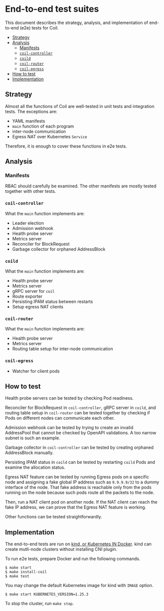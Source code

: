 End-to-end test suites
======================

This document describes the strategy, analysis, and implementation of
end-to-end (e2e) tests for Coil.

- [Strategy](#strategy)
- [Analysis](#analysis)
  - [Manifests](#manifests)
  - [`coil-controller`](#coil-controller)
  - [`coild`](#coild)
  - [`coil-router`](#coil-router)
  - [`coil-egress`](#coil-egress)
- [How to test](#how-to-test)
- [Implementation](#implementation)

## Strategy

Almost all the functions of Coil are well-tested in unit tests and
integration tests.  The exceptions are:

- YAML manifests
- `main` function of each program
- inter-node communication
- Egress NAT over Kubernetes `Service`

Therefore, it is enough to cover these functions in e2e tests.

## Analysis

### Manifests

RBAC should carefully be examined.
The other manifests are mostly tested together with other tests.

### `coil-controller`

What the `main` function implements are:

- Leader election
- Admission webhook
- Health probe server
- Metrics server
- Reconciler for BlockRequest
- Garbage collector for orphaned AddressBlock

### `coild`

What the `main` function implements are:

- Health probe server
- Metrics server
- gRPC server for `coil`
- Route exporter
- Persisting IPAM status between restarts
- Setup egress NAT clients

### `coil-router`

What the `main` function implements are:

- Health probe server
- Metrics server
- Routing table setup for inter-node communication

### `coil-egress`

- Watcher for client pods

## How to test

Health probe servers can be tested by checking Pod readiness.

Reconciler for BlockRequest in `coil-controller`, gRPC server in `coild`,
and routing table setup in `coil-router` can be tested together by
checking if Pods on different nodes can communicate each other.

Admission webhook can be tested by trying to create an invalid
AddressPool that cannot be checked by OpenAPI validations.
A too narrow subnet is such an example.

Garbage collector in `coil-controller` can be tested by creating
orphaned AddressBlock manually.

Persisting IPAM status in `coild` can be tested by restarting `coild` Pods
and examine the allocation status.

Egress NAT feature can be tested by running Egress pods on a specific
node and assigning a fake global IP address such as `9.9.9.9/32` to a dummy
interface of the node.  That fake address is reachable only from the pods
running on the node because such pods route all the packets to the node.

Then, run a NAT client pod on another node.  If the NAT client can reach
the fake IP address, we can prove that the Egress NAT feature is working.

Other functions can be tested straightforwardly.

## Implementation

The end-to-end tests are run on [kind, or Kubernetes IN Docker][kind].
kind can create mutli-node clusters without installing CNI plugin.

To run e2e tests, prepare Docker and run the following commands.

```console
$ make start
$ make install-coil
$ make test
```

You may change the default Kubernetes image for kind with `IMAGE` option.

```console
$ make start KUBERNETES_VERSION=1.25.3
```

To stop the cluster, run `make stop`.

[kind]: https://github.com/kubernetes-sigs/kind
